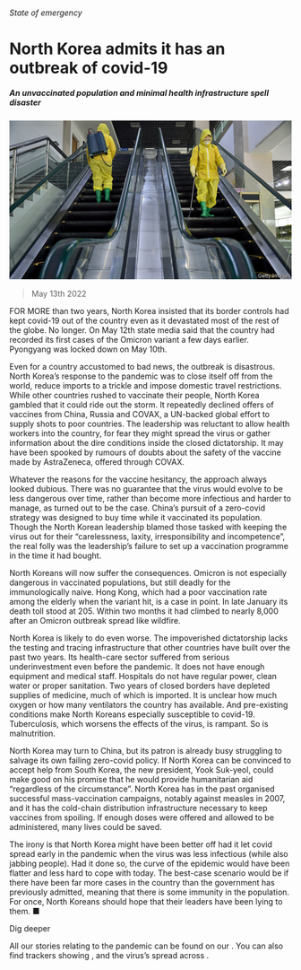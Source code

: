 ###### State of emergency

# North Korea admits it has an outbreak of covid-19 

##### An unvaccinated population and minimal health infrastructure spell disaster 

![image](images/20220514_ASP005_0.jpg) 

> May 13th 2022 

FOR MORE than two years, North Korea insisted that its border controls had kept covid-19 out of the country even as it devastated most of the rest of the globe. No longer. On May 12th state media said that the country had recorded its first cases of the Omicron variant a few days earlier. Pyongyang was locked down on May 10th.

Even for a country accustomed to bad news, the outbreak is disastrous. North Korea’s response to the pandemic was to close itself off from the world, reduce imports to a trickle and impose domestic travel restrictions. While other countries rushed to vaccinate their people, North Korea gambled that it could ride out the storm. It repeatedly declined offers of vaccines from China, Russia and COVAX, a UN-backed global effort to supply shots to poor countries. The leadership was reluctant to allow health workers into the country, for fear they might spread the virus or gather information about the dire conditions inside the closed dictatorship. It may have been spooked by rumours of doubts about the safety of the vaccine made by AstraZeneca, offered through COVAX.


Whatever the reasons for the vaccine hesitancy, the approach always looked dubious. There was no guarantee that the virus would evolve to be less dangerous over time, rather than become more infectious and harder to manage, as turned out to be the case. China’s pursuit of a zero-covid strategy was designed to buy time while it vaccinated its population. Though the North Korean leadership blamed those tasked with keeping the virus out for their “carelessness, laxity, irresponsibility and incompetence”, the real folly was the leadership’s failure to set up a vaccination programme in the time it had bought.

North Koreans will now suffer the consequences. Omicron is not especially dangerous in vaccinated populations, but still deadly for the immunologically naive. Hong Kong, which had a poor vaccination rate among the elderly when the variant hit, is a case in point. In late January its death toll stood at 205. Within two months it had climbed to nearly 8,000 after an Omicron outbreak spread like wildfire.

North Korea is likely to do even worse. The impoverished dictatorship lacks the testing and tracing infrastructure that other countries have built over the past two years. Its health-care sector suffered from serious underinvestment even before the pandemic. It does not have enough equipment and medical staff. Hospitals do not have regular power, clean water or proper sanitation. Two years of closed borders have depleted supplies of medicine, much of which is imported. It is unclear how much oxygen or how many ventilators the country has available. And pre-existing conditions make North Koreans especially susceptible to covid-19. Tuberculosis, which worsens the effects of the virus, is rampant. So is malnutrition.

North Korea may turn to China, but its patron is already busy struggling to salvage its own failing zero-covid policy. If North Korea can be convinced to accept help from South Korea, the new president, Yook Suk-yeol, could make good on his promise that he would provide humanitarian aid “regardless of the circumstance”. North Korea has in the past organised successful mass-vaccination campaigns, notably against measles in 2007, and it has the cold-chain distribution infrastructure necessary to keep vaccines from spoiling. If enough doses were offered and allowed to be administered, many lives could be saved.

The irony is that North Korea might have been better off had it let covid spread early in the pandemic when the virus was less infectious (while also jabbing people). Had it done so, the curve of the epidemic would have been flatter and less hard to cope with today. The best-case scenario would be if there have been far more cases in the country than the government has previously admitted, meaning that there is some immunity in the population. For once, North Koreans should hope that their leaders have been lying to them. ■

Dig deeper

All our stories relating to the pandemic can be found on our . You can also find trackers showing ,  and the virus’s spread across .

